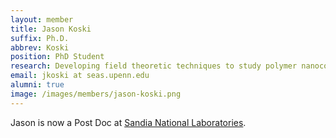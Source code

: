 ```yaml
---
layout: member
title: Jason Koski
suffix: Ph.D.
abbrev: Koski
position: PhD Student
research: Developing field theoretic techniques to study polymer nanocomposites
email: jkoski at seas.upenn.edu
alumni: true
image: /images/members/jason-koski.png
---
```


Jason is now a Post Doc at
[Sandia National Laboratories](http://www.sandia.gov/).
